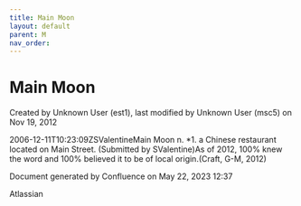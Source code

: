 ```yaml
---
title: Main Moon
layout: default
parent: M
nav_order:
---
```


# Main Moon

Created by  Unknown User (est1), last modified by  Unknown User (msc5) on Nov 19, 2012

2006-12-11T10:23:09ZSValentineMain Moon n. *1. a Chinese restaurant located on Main Street. (Submitted by SValentine)As of 2012, 100% knew the word and 100% believed it to be of local origin.(Craft, G-M, 2012)

Document generated by Confluence on May 22, 2023 12:37

Atlassian
